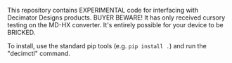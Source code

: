 This repository contains EXPERIMENTAL code for interfacing with
Decimator Designs products. BUYER BEWARE! It has only received cursory
testing on the MD-HX converter. It's entirely possible for your device
to be BRICKED.

To install, use the standard pip tools (e.g. `pip install .`) and run
the "decimctl" command.